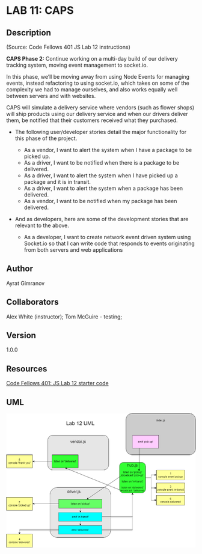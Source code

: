 # LAB 11: CAPS

## Description

(Source: Code Fellows 401 JS Lab 12 instructions)

**CAPS Phase 2:** Continue working on a multi-day build of our delivery tracking system, moving event management to socket.io.

In this phase, we’ll be moving away from using Node Events for managing events, instead refactoring to using socket.io, which takes on some of the complexity we had to manage ourselves, and also works equally well between servers and with websites.

CAPS will simulate a delivery service where vendors (such as flower shops) will ship products using our delivery service and when our drivers deliver them, be notified that their customers received what they purchased.

- The following user/developer stories detail the major functionality for this phase of the project.

  - As a vendor, I want to alert the system when I have a package to be picked up.
  - As a driver, I want to be notified when there is a package to be delivered.
  - As a driver, I want to alert the system when I have picked up a package and it is in transit.
  - As a driver, I want to alert the system when a package has been delivered.
  - As a vendor, I want to be notified when my package has been delivered.

- And as developers, here are some of the development stories that are relevant to the above.

  - As a developer, I want to create network event driven system using Socket.io so that I can write code that responds to events originating from both servers and web applications

## Author

Ayrat Gimranov

## Collaborators

Alex White (instructor);
Tom McGuire - testing;

## Version

1.0.0

## Resources

[Code Fellows 401: JS Lab 12 starter code](https://github.com/codefellows/seattle-javascript-401n19/tree/main/class-12/starter_code)

<!-- ## Deployed Sites -->

<!-- Prod branch -- https://ayrat-auth-api-prod.herokuapp.com/
Dev branch -- https://ayrat-auth-api-dev.herokuapp.com/ -->

## UML

![lab11](./img/lab12.png)
